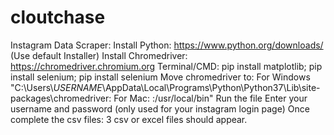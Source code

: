# cloutchase
Instagram Data Scraper:
Install Python: https://www.python.org/downloads/ (Use default Installer)
Install Chromedriver: https://chromedriver.chromium.org
Terminal/CMD: pip install matplotlib; pip install selenium; pip install selenium
Move chromedriver to: 
For Windows "C:\\Users\\_USERNAME_\\AppData\\Local\\Programs\\Python\\Python37\\Lib\\site-packages\\chromedriver:
For Mac: :/usr/local/bin"
Run the file
Enter your username and password (only used for your instagram login page)
Once complete the csv files: 3 csv or excel files should appear.
